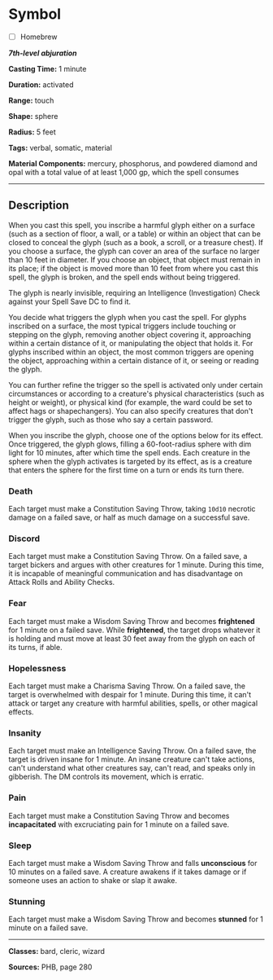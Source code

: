 # Symbol

- [ ] Homebrew

***7th-level abjuration***

**Casting Time:** 1 minute

**Duration:** activated

**Range:** touch

**Shape:** sphere

**Radius:** 5 feet

**Tags:** verbal, somatic, material

**Material Components:** mercury, phosphorus, and powdered diamond and opal with a total value of at least 1,000 gp, which the spell consumes

---

## Description
When you cast this spell, you inscribe a harmful glyph either on a surface (such as a section of floor, a wall, or a table) or within an object that can be closed to conceal the glyph (such as a book, a scroll, or a treasure chest).
If you choose a surface, the glyph can cover an area of the surface no larger than 10 feet in diameter.
If you choose an object, that object must remain in its place; if the object is moved more than 10 feet from where you cast this spell, the glyph is broken, and the spell ends without being triggered.

The glyph is nearly invisible, requiring an Intelligence (Investigation) Check against your Spell Save DC to find it.

You decide what triggers the glyph when you cast the spell.
For glyphs inscribed on a surface, the most typical triggers include touching or stepping on the glyph, removing another object covering it, approaching within a certain distance of it, or manipulating the object that holds it.
For glyphs inscribed within an object, the most common triggers are opening the object, approaching within a certain distance of it, or seeing or reading the glyph.

You can further refine the trigger so the spell is activated only under certain circumstances or according to a creature's physical characteristics (such as height or weight), or physical kind (for example, the ward could be set to affect hags or shapechangers).
You can also specify creatures that don't trigger the glyph, such as those who say a certain password.

When you inscribe the glyph, choose one of the options below for its effect.
Once triggered, the glyph glows, filling a 60-foot-radius sphere with dim light for 10 minutes, after which time the spell ends.
Each creature in the sphere when the glyph activates is targeted by its effect, as is a creature that enters the sphere for the first time on a turn or ends its turn there.

### Death
Each target must make a Constitution Saving Throw, taking `10d10` necrotic damage on a failed save, or half as much damage on a successful save.

### Discord
Each target must make a Constitution Saving Throw.
On a failed save, a target bickers and argues with other creatures for 1 minute.
During this time, it is incapable of meaningful communication and has disadvantage on Attack Rolls and Ability Checks.

### Fear
Each target must make a Wisdom Saving Throw and becomes **frightened** for 1 minute on a failed save.
While **frightened**, the target drops whatever it is holding and must move at least 30 feet away from the glyph on each of its turns, if able.

### Hopelessness
Each target must make a Charisma Saving Throw.
On a failed save, the target is overwhelmed with despair for 1 minute.
During this time, it can't attack or target any creature with harmful abilities, spells, or other magical effects.

### Insanity
Each target must make an Intelligence Saving Throw.
On a failed save, the target is driven insane for 1 minute.
An insane creature can't take actions, can't understand what other creatures say, can't read, and speaks only in gibberish.
The DM controls its movement, which is erratic.

### Pain
Each target must make a Constitution Saving Throw and becomes **incapacitated** with excruciating pain for 1 minute on a failed save.

### Sleep
Each target must make a Wisdom Saving Throw and falls **unconscious** for 10 minutes on a failed save.
A creature awakens if it takes damage or if someone uses an action to shake or slap it awake.

### Stunning
Each target must make a Wisdom Saving Throw and becomes **stunned** for 1 minute on a failed save.

---

**Classes:** bard, cleric, wizard

**Sources:** PHB, page 280
